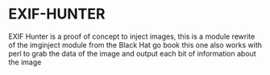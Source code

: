 # EXIF-HUNTER
EXIF Hunter is a proof of concept to inject images, this is a module rewrite of the imginject module from the Black Hat go book this one also works with perl to grab the data of the image and output each bit of information about the image 
